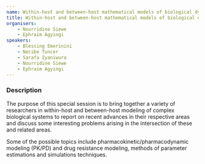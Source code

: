 ```yaml
---
name: Within-host and between-host mathematical models of biological dynamics
title: Within-host and between-host mathematical models of biological dynamics
organisers: 
    - Nourridine Siewe
    - Ephraim Agyingi
speakers:
    - Blessing Emerinini
    - Necibe Tuncer
    - Sarafa Iyaniwura
    - Nourridine Siewe
    - Ephraim Agyingi
---
```


<h3 class="font-weight-light mb-3">Description</h3>

The purpose of this special session is to bring together a variety of researchers in within-host and between-host modeling of complex biological systems to report on recent advances in their respective areas and discuss some interesting problems arising in the intersection of these and related areas.  

Some of the possible topics include pharmacokinetic/pharmacodynamic modeling (PK/PD) and drug resistance modeling, methods of parameter estimations and simulations techniques.
